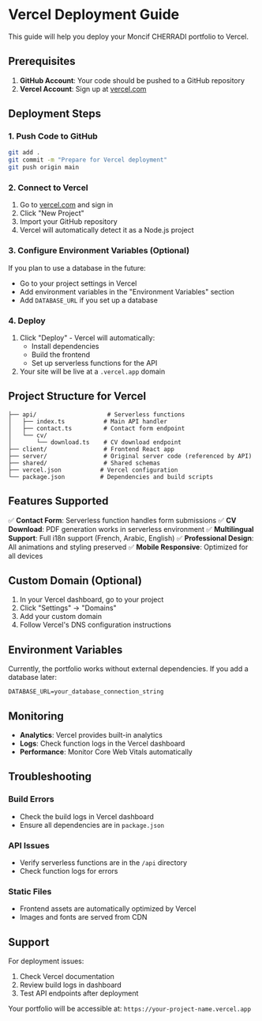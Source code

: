 # Vercel Deployment Guide

This guide will help you deploy your Moncif CHERRADI portfolio to Vercel.

## Prerequisites

1. **GitHub Account**: Your code should be pushed to a GitHub repository
2. **Vercel Account**: Sign up at [vercel.com](https://vercel.com)

## Deployment Steps

### 1. Push Code to GitHub

```bash
git add .
git commit -m "Prepare for Vercel deployment"
git push origin main
```

### 2. Connect to Vercel

1. Go to [vercel.com](https://vercel.com) and sign in
2. Click "New Project"
3. Import your GitHub repository
4. Vercel will automatically detect it as a Node.js project

### 3. Configure Environment Variables (Optional)

If you plan to use a database in the future:
- Go to your project settings in Vercel
- Add environment variables in the "Environment Variables" section
- Add `DATABASE_URL` if you set up a database

### 4. Deploy

1. Click "Deploy" - Vercel will automatically:
   - Install dependencies
   - Build the frontend
   - Set up serverless functions for the API
2. Your site will be live at a `.vercel.app` domain

## Project Structure for Vercel

```
├── api/                    # Serverless functions
│   ├── index.ts           # Main API handler
│   ├── contact.ts         # Contact form endpoint
│   └── cv/
│       └── download.ts    # CV download endpoint
├── client/                # Frontend React app
├── server/                # Original server code (referenced by API)
├── shared/                # Shared schemas
├── vercel.json           # Vercel configuration
└── package.json          # Dependencies and build scripts
```

## Features Supported

✅ **Contact Form**: Serverless function handles form submissions
✅ **CV Download**: PDF generation works in serverless environment
✅ **Multilingual Support**: Full i18n support (French, Arabic, English)
✅ **Professional Design**: All animations and styling preserved
✅ **Mobile Responsive**: Optimized for all devices

## Custom Domain (Optional)

1. In your Vercel dashboard, go to your project
2. Click "Settings" → "Domains"
3. Add your custom domain
4. Follow Vercel's DNS configuration instructions

## Environment Variables

Currently, the portfolio works without external dependencies. If you add a database later:

```env
DATABASE_URL=your_database_connection_string
```

## Monitoring

- **Analytics**: Vercel provides built-in analytics
- **Logs**: Check function logs in the Vercel dashboard
- **Performance**: Monitor Core Web Vitals automatically

## Troubleshooting

### Build Errors
- Check the build logs in Vercel dashboard
- Ensure all dependencies are in `package.json`

### API Issues
- Verify serverless functions are in the `/api` directory
- Check function logs for errors

### Static Files
- Frontend assets are automatically optimized by Vercel
- Images and fonts are served from CDN

## Support

For deployment issues:
1. Check Vercel documentation
2. Review build logs in dashboard
3. Test API endpoints after deployment

Your portfolio will be accessible at: `https://your-project-name.vercel.app`